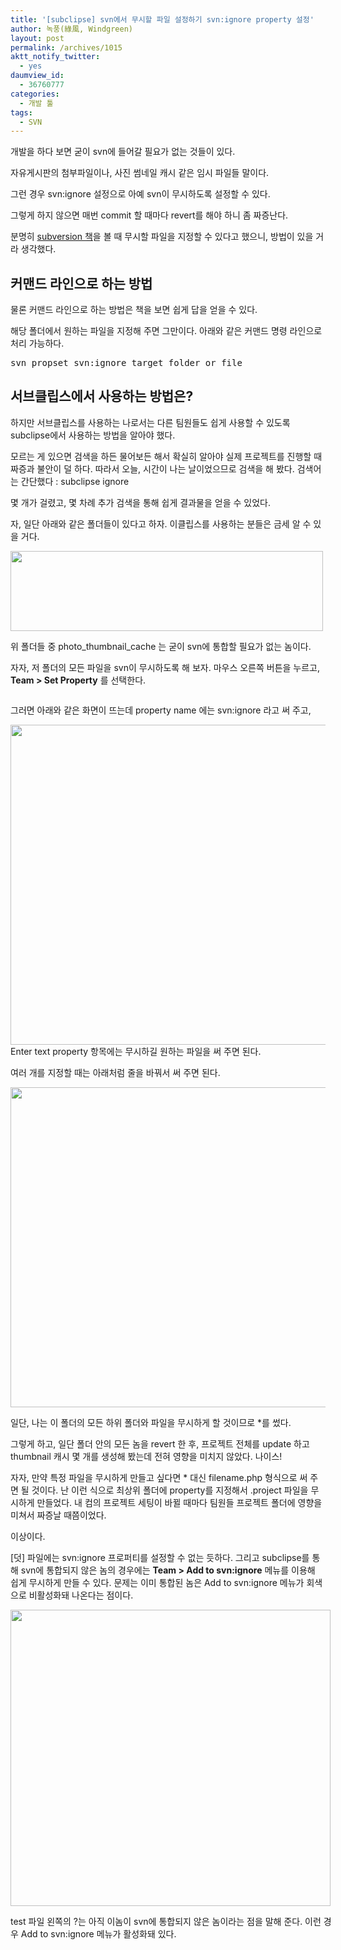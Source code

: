 ```yaml
---
title: '[subclipse] svn에서 무시할 파일 설정하기 svn:ignore property 설정'
author: 녹풍(綠風, Windgreen)
layout: post
permalink: /archives/1015
aktt_notify_twitter:
  - yes
daumview_id:
  - 36760777
categories:
  - 개발 툴
tags:
  - SVN
---
```

개발을 하다 보면 굳이 svn에 들어갈 필요가 없는 것들이 있다.

자유게시판의 첨부파일이나, 사진 썸네일 캐시 같은 임시 파일들 말이다.

그런 경우 svn:ignore 설정으로 아예 svn이 무시하도록 설정할 수 있다.

그렇게 하지 않으면 매번 commit 할 때마다 revert를 해야 하니 좀 짜증난다.

분명히 [subversion 책][1]을 볼 때 무시할 파일을 지정할 수 있다고 했으니, 방법이 있을 거라 생각했다.

## 커맨드 라인으로 하는 방법

물론 커맨드 라인으로 하는 방법은 책을 보면 쉽게 답을 얻을 수 있다.

해당 폴더에서 원하는 파일을 지정해 주면 그만이다. 아래와 같은 커맨드 명령 라인으로 처리 가능하다.

<pre>svn propset svn:ignore target_folder_or_file</pre>

## 서브클립스에서 사용하는 방법은?

하지만 서브클립스를 사용하는 나로서는 다른 팀원들도 쉽게 사용할 수 있도록 subclipse에서 사용하는 방법을 알아야 했다.

모르는 게 있으면 검색을 하든 물어보든 해서 확실히 알아야 실제 프로젝트를 진행할 때 짜증과 불안이 덜 하다. 따라서 오늘, 시간이 나는 날이었으므로 검색을 해 봤다. 검색어는 간단했다 : subclipse ignore

몇 개가 걸렸고, 몇 차례 추가 검색을 통해 쉽게 결과물을 얻을 수 있었다.

자, 일단 아래와 같은 폴더들이 있다고 하자. 이클립스를 사용하는 분들은 금세 알 수 있을 거다.

<div style="width: 510px" class="wp-caption aligncenter">
  <img class="  " title=" " src="http://dl.dropbox.com/u/15546257/blog/mytory/svn-ignore-folders.png" alt="" width="500" height="128" /><p class="wp-caption-text">
    위 폴더들 중 photo_thumbnail_cache 는 굳이 svn에 통합할 필요가 없는 놈이다.
  </p>
</div>

자자, 저 폴더의 모든 파일을 svn이 무시하도록 해 보자. 마우스 오른쪽 버튼을 누르고, **Team > Set Property** 를 선택한다.

<p style="text-align: center;">
  <img class="aligncenter" src="http://dl.dropbox.com/u/15546257/blog/mytory/svn-ignore-set-property.png" alt="" />
</p>

그러면 아래와 같은 화면이 뜨는데 property name 에는 svn:ignore 라고 써 주고,

<img class="aligncenter" src="http://dl.dropbox.com/u/15546257/blog/mytory/svn-ignore-setting.png" alt="" width="613" height="512" />Enter text property 항목에는 무시하길 원하는 파일을 써 주면 된다.

여러 개를 지정할 때는 아래처럼 줄을 바꿔서 써 주면 된다.

<p style="text-align: center;">
  <img class="aligncenter" src="http://dl.dropbox.com/u/15546257/blog/mytory/svn-ignore-multiple.png" alt="" width="613" height="512" />
</p>

일단, 나는 이 폴더의 모든 하위 폴더와 파일을 무시하게 할 것이므로 *를 썼다.

그렇게 하고, 일단 폴더 안의 모든 놈을 revert 한 후, 프로젝트 전체를 update 하고 thumbnail 캐시 몇 개를 생성해 봤는데 전혀 영향을 미치지 않았다. 나이스!

자자, 만약 특정 파일을 무시하게 만들고 싶다면 * 대신 filename.php 형식으로 써 주면 될 것이다. 난 이런 식으로 최상위 폴더에 property를 지정해서 .project 파일을 무시하게 만들었다. 내 컴의 프로젝트 세팅이 바뀔 때마다 팀원들 프로젝트 폴더에 영향을 미쳐서 짜증날 때쯤이었다.

이상이다.

[덧] 파일에는 svn:ignore 프로퍼티를 설정할 수 없는 듯하다. 그리고 subclipse를 통해 svn에 통합되지 않은 놈의 경우에는 **Team > Add to svn:ignore** 메뉴를 이용해 쉽게 무시하게 만들 수 있다. 문제는 이미 통합된 놈은 Add to svn:ignore 메뉴가 회색으로 비활성화돼 나온다는 점이다.

<div style="width: 522px" class="wp-caption aligncenter">
  <img class=" " src="http://dl.dropbox.com/u/15546257/blog/mytory/svn-ignore-add.jpg" alt="" width="512" height="474" /><p class="wp-caption-text">
    test 파일 왼쪽의 ?는 아직 이놈이 svn에 통합되지 않은 놈이라는 점을 말해 준다. 이런 경우 Add to svn:ignore 메뉴가 활성화돼 있다.
  </p>
</div>

 [1]: http://www.aladin.co.kr/shop/wproduct.aspx?ISBN=8956742995 "알리딘 책 소개 - 서브버전을 이용한 실용적인 버전관리"